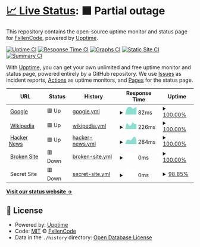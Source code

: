 # [📈 Live Status](https://status.hwhelpnow.com): <!--live status--> **🟧 Partial outage**

This repository contains the open-source uptime monitor and status page for [FxllenCode](hwhelpnow.com), powered by [Upptime](https://github.com/upptime/upptime).

[![Uptime CI](https://github.com/koj-co/upptime/workflows/Uptime%20CI/badge.svg)](https://github.com/koj-co/upptime/actions?query=workflow%3A%22Uptime+CI%22)
[![Response Time CI](https://github.com/koj-co/upptime/workflows/Response%20Time%20CI/badge.svg)](https://github.com/koj-co/upptime/actions?query=workflow%3A%22Response+Time+CI%22)
[![Graphs CI](https://github.com/koj-co/upptime/workflows/Graphs%20CI/badge.svg)](https://github.com/koj-co/upptime/actions?query=workflow%3A%22Graphs+CI%22)
[![Static Site CI](https://github.com/koj-co/upptime/workflows/Static%20Site%20CI/badge.svg)](https://github.com/koj-co/upptime/actions?query=workflow%3A%22Static+Site+CI%22)
[![Summary CI](https://github.com/koj-co/upptime/workflows/Summary%20CI/badge.svg)](https://github.com/koj-co/upptime/actions?query=workflow%3A%22Summary+CI%22)

With [Upptime](https://upptime.js.org), you can get your own unlimited and free uptime monitor and status page, powered entirely by a GitHub repository. We use [Issues](https://github.com/FxllenCode/FxllenCode/HWHelpNowStatus/issues) as incident reports, [Actions](https://github.com/FxllenCode/FxllenCode/HWHelpNowStatus/actions) as uptime monitors, and [Pages](https://status.hwhelpnow.com) for the status page.

<!--start: status pages-->
<!-- This summary is generated by Upptime (https://github.com/upptime/upptime) -->
<!-- Do not edit this manually, your changes will be overwritten -->
<!-- prettier-ignore -->
| URL | Status | History | Response Time | Uptime |
| --- | ------ | ------- | ------------- | ------ |
| <img alt="" src="https://favicons.githubusercontent.com/www.google.com" height="13"> [Google](https://www.google.com) | 🟩 Up | [google.yml](https://github.com/FxllenCode/HWHelpNowStatus/commits/master/history/google.yml) | <details><summary><img alt="Response time graph" src="./graphs/google/response-time-week.png" height="20"> 82ms</summary><br><a href="https://status.hwhelpnow.com/history/google"><img alt="Response time 82" src="https://img.shields.io/endpoint?url=https%3A%2F%2Fraw.githubusercontent.com%2FFxllenCode%2FHWHelpNowStatus%2Fmaster%2Fapi%2Fgoogle%2Fresponse-time.json"></a><br><a href="https://status.hwhelpnow.com/history/google"><img alt="24-hour response time 82" src="https://img.shields.io/endpoint?url=https%3A%2F%2Fraw.githubusercontent.com%2FFxllenCode%2FHWHelpNowStatus%2Fmaster%2Fapi%2Fgoogle%2Fresponse-time-day.json"></a><br><a href="https://status.hwhelpnow.com/history/google"><img alt="7-day response time 82" src="https://img.shields.io/endpoint?url=https%3A%2F%2Fraw.githubusercontent.com%2FFxllenCode%2FHWHelpNowStatus%2Fmaster%2Fapi%2Fgoogle%2Fresponse-time-week.json"></a><br><a href="https://status.hwhelpnow.com/history/google"><img alt="30-day response time 82" src="https://img.shields.io/endpoint?url=https%3A%2F%2Fraw.githubusercontent.com%2FFxllenCode%2FHWHelpNowStatus%2Fmaster%2Fapi%2Fgoogle%2Fresponse-time-month.json"></a><br><a href="https://status.hwhelpnow.com/history/google"><img alt="1-year response time 82" src="https://img.shields.io/endpoint?url=https%3A%2F%2Fraw.githubusercontent.com%2FFxllenCode%2FHWHelpNowStatus%2Fmaster%2Fapi%2Fgoogle%2Fresponse-time-year.json"></a></details> | <details><summary><a href="https://status.hwhelpnow.com/history/google">100.00%</a></summary><a href="https://status.hwhelpnow.com/history/google"><img alt="All-time uptime 100.00%" src="https://img.shields.io/endpoint?url=https%3A%2F%2Fraw.githubusercontent.com%2FFxllenCode%2FHWHelpNowStatus%2Fmaster%2Fapi%2Fgoogle%2Fuptime.json"></a><br><a href="https://status.hwhelpnow.com/history/google"><img alt="24-hour uptime 100.00%" src="https://img.shields.io/endpoint?url=https%3A%2F%2Fraw.githubusercontent.com%2FFxllenCode%2FHWHelpNowStatus%2Fmaster%2Fapi%2Fgoogle%2Fuptime-day.json"></a><br><a href="https://status.hwhelpnow.com/history/google"><img alt="7-day uptime 100.00%" src="https://img.shields.io/endpoint?url=https%3A%2F%2Fraw.githubusercontent.com%2FFxllenCode%2FHWHelpNowStatus%2Fmaster%2Fapi%2Fgoogle%2Fuptime-week.json"></a><br><a href="https://status.hwhelpnow.com/history/google"><img alt="30-day uptime 100.00%" src="https://img.shields.io/endpoint?url=https%3A%2F%2Fraw.githubusercontent.com%2FFxllenCode%2FHWHelpNowStatus%2Fmaster%2Fapi%2Fgoogle%2Fuptime-month.json"></a><br><a href="https://status.hwhelpnow.com/history/google"><img alt="1-year uptime 100.00%" src="https://img.shields.io/endpoint?url=https%3A%2F%2Fraw.githubusercontent.com%2FFxllenCode%2FHWHelpNowStatus%2Fmaster%2Fapi%2Fgoogle%2Fuptime-year.json"></a></details>
| <img alt="" src="https://favicons.githubusercontent.com/en.wikipedia.org" height="13"> [Wikipedia](https://en.wikipedia.org) | 🟩 Up | [wikipedia.yml](https://github.com/FxllenCode/HWHelpNowStatus/commits/master/history/wikipedia.yml) | <details><summary><img alt="Response time graph" src="./graphs/wikipedia/response-time-week.png" height="20"> 226ms</summary><br><a href="https://status.hwhelpnow.com/history/wikipedia"><img alt="Response time 226" src="https://img.shields.io/endpoint?url=https%3A%2F%2Fraw.githubusercontent.com%2FFxllenCode%2FHWHelpNowStatus%2Fmaster%2Fapi%2Fwikipedia%2Fresponse-time.json"></a><br><a href="https://status.hwhelpnow.com/history/wikipedia"><img alt="24-hour response time 226" src="https://img.shields.io/endpoint?url=https%3A%2F%2Fraw.githubusercontent.com%2FFxllenCode%2FHWHelpNowStatus%2Fmaster%2Fapi%2Fwikipedia%2Fresponse-time-day.json"></a><br><a href="https://status.hwhelpnow.com/history/wikipedia"><img alt="7-day response time 226" src="https://img.shields.io/endpoint?url=https%3A%2F%2Fraw.githubusercontent.com%2FFxllenCode%2FHWHelpNowStatus%2Fmaster%2Fapi%2Fwikipedia%2Fresponse-time-week.json"></a><br><a href="https://status.hwhelpnow.com/history/wikipedia"><img alt="30-day response time 226" src="https://img.shields.io/endpoint?url=https%3A%2F%2Fraw.githubusercontent.com%2FFxllenCode%2FHWHelpNowStatus%2Fmaster%2Fapi%2Fwikipedia%2Fresponse-time-month.json"></a><br><a href="https://status.hwhelpnow.com/history/wikipedia"><img alt="1-year response time 226" src="https://img.shields.io/endpoint?url=https%3A%2F%2Fraw.githubusercontent.com%2FFxllenCode%2FHWHelpNowStatus%2Fmaster%2Fapi%2Fwikipedia%2Fresponse-time-year.json"></a></details> | <details><summary><a href="https://status.hwhelpnow.com/history/wikipedia">100.00%</a></summary><a href="https://status.hwhelpnow.com/history/wikipedia"><img alt="All-time uptime 100.00%" src="https://img.shields.io/endpoint?url=https%3A%2F%2Fraw.githubusercontent.com%2FFxllenCode%2FHWHelpNowStatus%2Fmaster%2Fapi%2Fwikipedia%2Fuptime.json"></a><br><a href="https://status.hwhelpnow.com/history/wikipedia"><img alt="24-hour uptime 100.00%" src="https://img.shields.io/endpoint?url=https%3A%2F%2Fraw.githubusercontent.com%2FFxllenCode%2FHWHelpNowStatus%2Fmaster%2Fapi%2Fwikipedia%2Fuptime-day.json"></a><br><a href="https://status.hwhelpnow.com/history/wikipedia"><img alt="7-day uptime 100.00%" src="https://img.shields.io/endpoint?url=https%3A%2F%2Fraw.githubusercontent.com%2FFxllenCode%2FHWHelpNowStatus%2Fmaster%2Fapi%2Fwikipedia%2Fuptime-week.json"></a><br><a href="https://status.hwhelpnow.com/history/wikipedia"><img alt="30-day uptime 100.00%" src="https://img.shields.io/endpoint?url=https%3A%2F%2Fraw.githubusercontent.com%2FFxllenCode%2FHWHelpNowStatus%2Fmaster%2Fapi%2Fwikipedia%2Fuptime-month.json"></a><br><a href="https://status.hwhelpnow.com/history/wikipedia"><img alt="1-year uptime 100.00%" src="https://img.shields.io/endpoint?url=https%3A%2F%2Fraw.githubusercontent.com%2FFxllenCode%2FHWHelpNowStatus%2Fmaster%2Fapi%2Fwikipedia%2Fuptime-year.json"></a></details>
| <img alt="" src="https://favicons.githubusercontent.com/news.ycombinator.com" height="13"> [Hacker News](https://news.ycombinator.com) | 🟩 Up | [hacker-news.yml](https://github.com/FxllenCode/HWHelpNowStatus/commits/master/history/hacker-news.yml) | <details><summary><img alt="Response time graph" src="./graphs/hacker-news/response-time-week.png" height="20"> 284ms</summary><br><a href="https://status.hwhelpnow.com/history/hacker-news"><img alt="Response time 284" src="https://img.shields.io/endpoint?url=https%3A%2F%2Fraw.githubusercontent.com%2FFxllenCode%2FHWHelpNowStatus%2Fmaster%2Fapi%2Fhacker-news%2Fresponse-time.json"></a><br><a href="https://status.hwhelpnow.com/history/hacker-news"><img alt="24-hour response time 284" src="https://img.shields.io/endpoint?url=https%3A%2F%2Fraw.githubusercontent.com%2FFxllenCode%2FHWHelpNowStatus%2Fmaster%2Fapi%2Fhacker-news%2Fresponse-time-day.json"></a><br><a href="https://status.hwhelpnow.com/history/hacker-news"><img alt="7-day response time 284" src="https://img.shields.io/endpoint?url=https%3A%2F%2Fraw.githubusercontent.com%2FFxllenCode%2FHWHelpNowStatus%2Fmaster%2Fapi%2Fhacker-news%2Fresponse-time-week.json"></a><br><a href="https://status.hwhelpnow.com/history/hacker-news"><img alt="30-day response time 284" src="https://img.shields.io/endpoint?url=https%3A%2F%2Fraw.githubusercontent.com%2FFxllenCode%2FHWHelpNowStatus%2Fmaster%2Fapi%2Fhacker-news%2Fresponse-time-month.json"></a><br><a href="https://status.hwhelpnow.com/history/hacker-news"><img alt="1-year response time 284" src="https://img.shields.io/endpoint?url=https%3A%2F%2Fraw.githubusercontent.com%2FFxllenCode%2FHWHelpNowStatus%2Fmaster%2Fapi%2Fhacker-news%2Fresponse-time-year.json"></a></details> | <details><summary><a href="https://status.hwhelpnow.com/history/hacker-news">100.00%</a></summary><a href="https://status.hwhelpnow.com/history/hacker-news"><img alt="All-time uptime 100.00%" src="https://img.shields.io/endpoint?url=https%3A%2F%2Fraw.githubusercontent.com%2FFxllenCode%2FHWHelpNowStatus%2Fmaster%2Fapi%2Fhacker-news%2Fuptime.json"></a><br><a href="https://status.hwhelpnow.com/history/hacker-news"><img alt="24-hour uptime 100.00%" src="https://img.shields.io/endpoint?url=https%3A%2F%2Fraw.githubusercontent.com%2FFxllenCode%2FHWHelpNowStatus%2Fmaster%2Fapi%2Fhacker-news%2Fuptime-day.json"></a><br><a href="https://status.hwhelpnow.com/history/hacker-news"><img alt="7-day uptime 100.00%" src="https://img.shields.io/endpoint?url=https%3A%2F%2Fraw.githubusercontent.com%2FFxllenCode%2FHWHelpNowStatus%2Fmaster%2Fapi%2Fhacker-news%2Fuptime-week.json"></a><br><a href="https://status.hwhelpnow.com/history/hacker-news"><img alt="30-day uptime 100.00%" src="https://img.shields.io/endpoint?url=https%3A%2F%2Fraw.githubusercontent.com%2FFxllenCode%2FHWHelpNowStatus%2Fmaster%2Fapi%2Fhacker-news%2Fuptime-month.json"></a><br><a href="https://status.hwhelpnow.com/history/hacker-news"><img alt="1-year uptime 100.00%" src="https://img.shields.io/endpoint?url=https%3A%2F%2Fraw.githubusercontent.com%2FFxllenCode%2FHWHelpNowStatus%2Fmaster%2Fapi%2Fhacker-news%2Fuptime-year.json"></a></details>
| <img alt="" src="https://favicons.githubusercontent.com/thissitedoesnotexist.com" height="13"> [Broken Site](https://thissitedoesnotexist.com) | 🟥 Down | [broken-site.yml](https://github.com/FxllenCode/HWHelpNowStatus/commits/master/history/broken-site.yml) | <details><summary><img alt="Response time graph" src="./graphs/broken-site/response-time-week.png" height="20"> 0ms</summary><br><a href="https://status.hwhelpnow.com/history/broken-site"><img alt="Response time 0" src="https://img.shields.io/endpoint?url=https%3A%2F%2Fraw.githubusercontent.com%2FFxllenCode%2FHWHelpNowStatus%2Fmaster%2Fapi%2Fbroken-site%2Fresponse-time.json"></a><br><a href="https://status.hwhelpnow.com/history/broken-site"><img alt="24-hour response time 0" src="https://img.shields.io/endpoint?url=https%3A%2F%2Fraw.githubusercontent.com%2FFxllenCode%2FHWHelpNowStatus%2Fmaster%2Fapi%2Fbroken-site%2Fresponse-time-day.json"></a><br><a href="https://status.hwhelpnow.com/history/broken-site"><img alt="7-day response time 0" src="https://img.shields.io/endpoint?url=https%3A%2F%2Fraw.githubusercontent.com%2FFxllenCode%2FHWHelpNowStatus%2Fmaster%2Fapi%2Fbroken-site%2Fresponse-time-week.json"></a><br><a href="https://status.hwhelpnow.com/history/broken-site"><img alt="30-day response time 0" src="https://img.shields.io/endpoint?url=https%3A%2F%2Fraw.githubusercontent.com%2FFxllenCode%2FHWHelpNowStatus%2Fmaster%2Fapi%2Fbroken-site%2Fresponse-time-month.json"></a><br><a href="https://status.hwhelpnow.com/history/broken-site"><img alt="1-year response time 0" src="https://img.shields.io/endpoint?url=https%3A%2F%2Fraw.githubusercontent.com%2FFxllenCode%2FHWHelpNowStatus%2Fmaster%2Fapi%2Fbroken-site%2Fresponse-time-year.json"></a></details> | <details><summary><a href="https://status.hwhelpnow.com/history/broken-site">100.00%</a></summary><a href="https://status.hwhelpnow.com/history/broken-site"><img alt="All-time uptime 100.00%" src="https://img.shields.io/endpoint?url=https%3A%2F%2Fraw.githubusercontent.com%2FFxllenCode%2FHWHelpNowStatus%2Fmaster%2Fapi%2Fbroken-site%2Fuptime.json"></a><br><a href="https://status.hwhelpnow.com/history/broken-site"><img alt="24-hour uptime 100.00%" src="https://img.shields.io/endpoint?url=https%3A%2F%2Fraw.githubusercontent.com%2FFxllenCode%2FHWHelpNowStatus%2Fmaster%2Fapi%2Fbroken-site%2Fuptime-day.json"></a><br><a href="https://status.hwhelpnow.com/history/broken-site"><img alt="7-day uptime 100.00%" src="https://img.shields.io/endpoint?url=https%3A%2F%2Fraw.githubusercontent.com%2FFxllenCode%2FHWHelpNowStatus%2Fmaster%2Fapi%2Fbroken-site%2Fuptime-week.json"></a><br><a href="https://status.hwhelpnow.com/history/broken-site"><img alt="30-day uptime 100.00%" src="https://img.shields.io/endpoint?url=https%3A%2F%2Fraw.githubusercontent.com%2FFxllenCode%2FHWHelpNowStatus%2Fmaster%2Fapi%2Fbroken-site%2Fuptime-month.json"></a><br><a href="https://status.hwhelpnow.com/history/broken-site"><img alt="1-year uptime 100.00%" src="https://img.shields.io/endpoint?url=https%3A%2F%2Fraw.githubusercontent.com%2FFxllenCode%2FHWHelpNowStatus%2Fmaster%2Fapi%2Fbroken-site%2Fuptime-year.json"></a></details>
| <img alt="" src="https://favicons.githubusercontent.com/null" height="13"> Secret Site | 🟥 Down | [secret-site.yml](https://github.com/FxllenCode/HWHelpNowStatus/commits/master/history/secret-site.yml) | <details><summary><img alt="Response time graph" src="./graphs/secret-site/response-time-week.png" height="20"> 0ms</summary><br><a href="https://status.hwhelpnow.com/history/secret-site"><img alt="Response time 0" src="https://img.shields.io/endpoint?url=https%3A%2F%2Fraw.githubusercontent.com%2FFxllenCode%2FHWHelpNowStatus%2Fmaster%2Fapi%2Fsecret-site%2Fresponse-time.json"></a><br><a href="https://status.hwhelpnow.com/history/secret-site"><img alt="24-hour response time 0" src="https://img.shields.io/endpoint?url=https%3A%2F%2Fraw.githubusercontent.com%2FFxllenCode%2FHWHelpNowStatus%2Fmaster%2Fapi%2Fsecret-site%2Fresponse-time-day.json"></a><br><a href="https://status.hwhelpnow.com/history/secret-site"><img alt="7-day response time 0" src="https://img.shields.io/endpoint?url=https%3A%2F%2Fraw.githubusercontent.com%2FFxllenCode%2FHWHelpNowStatus%2Fmaster%2Fapi%2Fsecret-site%2Fresponse-time-week.json"></a><br><a href="https://status.hwhelpnow.com/history/secret-site"><img alt="30-day response time 0" src="https://img.shields.io/endpoint?url=https%3A%2F%2Fraw.githubusercontent.com%2FFxllenCode%2FHWHelpNowStatus%2Fmaster%2Fapi%2Fsecret-site%2Fresponse-time-month.json"></a><br><a href="https://status.hwhelpnow.com/history/secret-site"><img alt="1-year response time 0" src="https://img.shields.io/endpoint?url=https%3A%2F%2Fraw.githubusercontent.com%2FFxllenCode%2FHWHelpNowStatus%2Fmaster%2Fapi%2Fsecret-site%2Fresponse-time-year.json"></a></details> | <details><summary><a href="https://status.hwhelpnow.com/history/secret-site">98.85%</a></summary><a href="https://status.hwhelpnow.com/history/secret-site"><img alt="All-time uptime 99.94%" src="https://img.shields.io/endpoint?url=https%3A%2F%2Fraw.githubusercontent.com%2FFxllenCode%2FHWHelpNowStatus%2Fmaster%2Fapi%2Fsecret-site%2Fuptime.json"></a><br><a href="https://status.hwhelpnow.com/history/secret-site"><img alt="24-hour uptime 91.97%" src="https://img.shields.io/endpoint?url=https%3A%2F%2Fraw.githubusercontent.com%2FFxllenCode%2FHWHelpNowStatus%2Fmaster%2Fapi%2Fsecret-site%2Fuptime-day.json"></a><br><a href="https://status.hwhelpnow.com/history/secret-site"><img alt="7-day uptime 98.85%" src="https://img.shields.io/endpoint?url=https%3A%2F%2Fraw.githubusercontent.com%2FFxllenCode%2FHWHelpNowStatus%2Fmaster%2Fapi%2Fsecret-site%2Fuptime-week.json"></a><br><a href="https://status.hwhelpnow.com/history/secret-site"><img alt="30-day uptime 99.74%" src="https://img.shields.io/endpoint?url=https%3A%2F%2Fraw.githubusercontent.com%2FFxllenCode%2FHWHelpNowStatus%2Fmaster%2Fapi%2Fsecret-site%2Fuptime-month.json"></a><br><a href="https://status.hwhelpnow.com/history/secret-site"><img alt="1-year uptime 99.94%" src="https://img.shields.io/endpoint?url=https%3A%2F%2Fraw.githubusercontent.com%2FFxllenCode%2FHWHelpNowStatus%2Fmaster%2Fapi%2Fsecret-site%2Fuptime-year.json"></a></details>

<!--end: status pages-->

[**Visit our status website →**](https://status.hwhelpnow.com)

## 📄 License

- Powered by: [Upptime](https://github.com/upptime/upptime)
- Code: [MIT](./LICENSE) © [FxllenCode](hwhelpnow.com)
- Data in the `./history` directory: [Open Database License](https://opendatacommons.org/licenses/odbl/1-0/)
